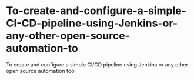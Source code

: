 # To-create-and-configure-a-simple-CI-CD-pipeline-using-Jenkins-or-any-other-open-source-automation-to
To create and configure a simple CI/CD pipeline using Jenkins or any other open source automation tool
